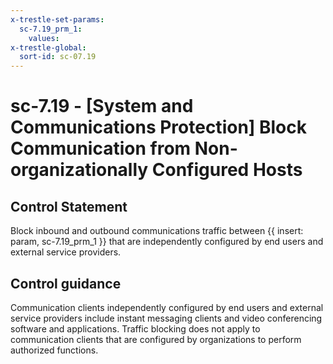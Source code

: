 ```yaml
---
x-trestle-set-params:
  sc-7.19_prm_1:
    values:
x-trestle-global:
  sort-id: sc-07.19
---
```


# sc-7.19 - \[System and Communications Protection\] Block Communication from Non-organizationally Configured Hosts

## Control Statement

Block inbound and outbound communications traffic between {{ insert: param, sc-7.19_prm_1 }} that are independently configured by end users and external service providers.

## Control guidance

Communication clients independently configured by end users and external service providers include instant messaging clients and video conferencing software and applications. Traffic blocking does not apply to communication clients that are configured by organizations to perform authorized functions.
